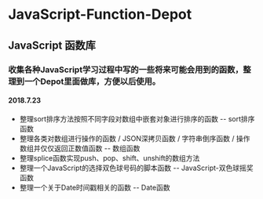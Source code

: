 # JavaScript-Function-Depot
## JavaScript 函数库
### 收集各种JavaScript学习过程中写的一些将来可能会用到的函数，整理到一个Depot里面做库，方便以后使用。
#### 2018.7.23
- 整理sort排序方法按照不同字段对数组中嵌套对象进行排序的函数  -- sort排序函数
- 整理各类对数组进行操作的函数 / JSON深拷贝函数 / 字符串倒序函数 / 操作数组并仅仅返回正数值函数 -- 数组函数
- 整理splice函数实现push、pop、shift、unshift的数组方法
- 整理一个JavaScript的选择双色球号码的脚本函数  -- JavaScript-双色球摇奖函数
- 整理一个关于Date时间戳相关的函数  --  Date函数
